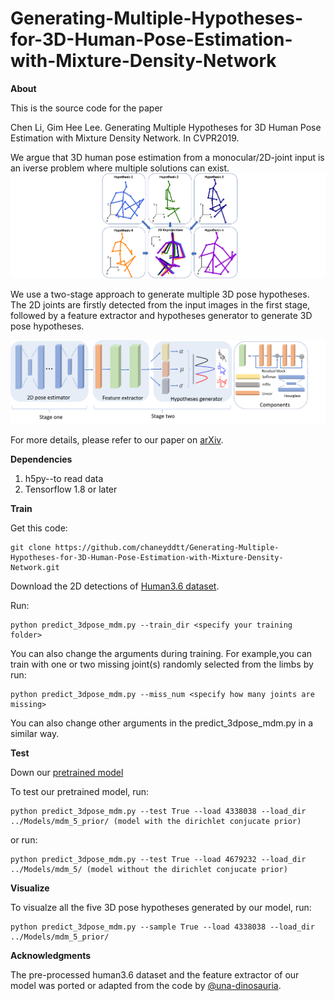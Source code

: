 # Generating-Multiple-Hypotheses-for-3D-Human-Pose-Estimation-with-Mixture-Density-Network

**About**

This is the source code for the paper

Chen Li, Gim Hee Lee. Generating Multiple Hypotheses for 3D Human Pose Estimation with Mixture Density Network. In CVPR2019. 

We argue that 3D human pose estimation from a monocular/2D-joint input is an iverse problem where multiple solutions can exist.
![Problem illustration](problem_illustration.png)

We use a two-stage approach to generate multiple 3D pose hypotheses. The 2D joints are firstly detected from the input images in the first stage, followed by a feature extractor and hypotheses generator to generate 3D pose hypotheses.

![Network architecture](Network.png)

For more details, please refer to our paper on [arXiv](https://arxiv.org/pdf/1904.05547.pdf).

**Dependencies**
1. h5py--to read data
2. Tensorflow 1.8 or later

**Train**

Get this code:
```
git clone https://github.com/chaneyddtt/Generating-Multiple-Hypotheses-for-3D-Human-Pose-Estimation-with-Mixture-Density-Network.git 
```
Download the 2D detections of [Human3.6 dataset](https://github.com/una-dinosauria/3d-pose-baseline).

Run:
```
python predict_3dpose_mdm.py --train_dir <specify your training folder>
```
You can also change the arguments during training. For example,you can train with one or two missing joint(s) randomly selected from the limbs by run:
```
python predict_3dpose_mdm.py --miss_num <specify how many joints are missing>
```
You can also change other arguments in the predict_3dpose_mdm.py in a similar way.

 **Test**

Down our [pretrained model](https://drive.google.com/open?id=1ndJyuVL-7fbhw-G654m5U8tHogcQIftT)
 
To test our pretrained model, run:
```
python predict_3dpose_mdm.py --test True --load 4338038 --load_dir ../Models/mdm_5_prior/ (model with the dirichlet conjucate prior)
```
or run:
```
python predict_3dpose_mdm.py --test True --load 4679232 --load_dir ../Models/mdm_5/ (model without the dirichlet conjucate prior)
```
**Visualize**

To visualze all the five 3D pose hypotheses generated by our model, run:
```
python predict_3dpose_mdm.py --sample True --load 4338038 --load_dir ../Models/mdm_5_prior/ 
```


**Acknowledgments**

The pre-processed human3.6 dataset and the feature extractor of our model was ported or adapted from the code by [@una-dinosauria](https://github.com/una-dinosauria/3d-pose-baseline).
